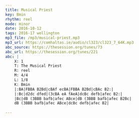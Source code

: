 ```yaml
---
title: Musical Priest
key: Bmin
rhythm: reel
mode: minor
date: 2016-10-12
tags: 2016-17 wellington 
mp3_file: /mp3/musical-priest.mp3
mp3_url: https://comhaltas.ie/audio/cl323/cl323_7_64K.mp3
abc_source: https://thesession.org/tunes/73
abc_url: https://thesession.org/tunes/221
abc: |
    X: 1
    T: The Musical Priest
    R: reel
    M: 4/4
    L: 1/8
    K: Bmin
    |:BA|FBBA B2Bd|cBAf ecBA|FBBA B2Bd|cBAc B2:|
    |:Bc|d2dc dfed|(3cBA eA fAeA|dcBc defb|afec B2:|
    |Bc|dB (3BBB bafb|afec ABce|dB (3BBB bafb|afec B2Bc|
    dB (3BBB bafb|afec ABce|dcBc defb|afec B2|
    
---
```


